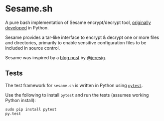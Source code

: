 Sesame.sh
=========

A pure bash implementation of Sesame encrypt/decrypt tool, [originally developed](https://pypi.python.org/pypi/sesame) in Python.

Sesame provides a tar-like interface to encrypt & decrypt one or more files and directories, primarily to enable sensitive configuration files to be included in source control.

Sesame was inspired by a [blog post](http://ejohn.org/blog/keeping-passwords-in-source-control) by [@jeresig](https://twitter.com/jeresig).


Tests
-----

The test framework for `sesame.sh` is written in Python using [`pytest`](http://pytest.org/latest).

Use the following to install `pytest` and run the tests (assumes working Python install):

    sudo pip install pytest
    py.test
